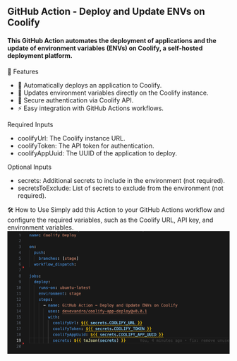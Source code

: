  ## GitHub Action - Deploy and Update ENVs on Coolify
#### This GitHub Action automates the deployment of applications and the update of environment variables (ENVs) on Coolify, a self-hosted deployment platform.

📌 Features
- 🚀 Automatically deploys an application to Coolify.
- 🔄 Updates environment variables directly on the Coolify instance.
- 🔑 Secure authentication via Coolify API.
- ⚡️ Easy integration with GitHub Actions workflows.

Required Inputs
- coolifyUrl: The Coolify instance URL.
- coolifyToken: The API token for authentication.
- coolifyAppUuid: The UUID of the application to deploy.

Optional Inputs
- secrets: Additional secrets to include in the environment (not required).
- secretsToExclude: List of secrets to exclude from the environment (not required).


🛠️ How to Use
Simply add this Action to your GitHub Actions workflow and configure the required variables, such as the Coolify URL, API key, and environment variables.
![alt text](image.png)


